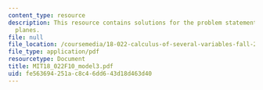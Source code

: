 ```yaml
---
content_type: resource
description: This resource contains solutions for the problem statements related to
  planes.
file: null
file_location: /coursemedia/18-022-calculus-of-several-variables-fall-2010/fe563694251ac8c46dd643d18d463d40_MIT18_022F10_model3.pdf
file_type: application/pdf
resourcetype: Document
title: MIT18_022F10_model3.pdf
uid: fe563694-251a-c8c4-6dd6-43d18d463d40
---
```

